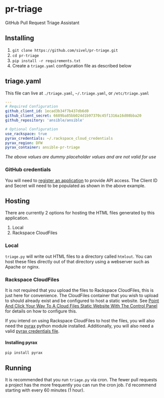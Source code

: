 # pr-triage

GitHub Pull Request Triage Assistant

## Installing

1. `git clone https://github.com/sivel/pr-triage.git`
1. `cd pr-triage`
1. `pip install -r requirements.txt`
1. Create a `triage.yaml` configuration file as described below

## triage.yaml

This file can live at `./triage.yaml`, `~/.triage.yaml`, or `/etc/triage.yaml`

```yaml
---
# Required Configuration
github_client_id: 1ecad3b34f7b437db6d0
github_client_secret: 6689ba85bb024d1b97370c45f1316a16d08bba20
github_repository: 'ansible/ansible'

# Optional Configuration
use_rackspace: true
pyrax_credentials: ~/.rackspace_cloud_credentials
pyrax_region: DFW
pyrax_container: ansible-pr-triage
```

*The above values are dummy placeholder values and are not valid for use*

### GitHub credentials

You will need to [register an application](https://github.com/settings/applications/new)
to provide API access.  The Client ID and Secret will need to be populated as
shown in the above example.

## Hosting

There are currently 2 options for hosting the HTML files generated by this application.

1. Local
2. Rackspace CloudFiles

### Local

`triage.py` will write out HTML files to a directory called `htmlout`. You can
host these files directly out of that directory using a webserver such as
Apache or nginx.

### Rackspace CloudFiles

It is not required that you upload the files to Rackspace CloudFiles, this is
just here for convenience. The CloudFiles container that you wish to upload to
should already exist and be configured to host a static website. See
[Point And Click Your Way To A Cloud Files Static Website With The Control Panel](http://www.rackspace.com/blog/point-and-click-your-way-to-a-cloud-files-static-website-with-the-control-panel/)
for details on how to configure this.

If you intend on using Rackspace CloudFiles to host the files, you will also
need the [pyrax](https://pypi.python.org/pypi/pyrax) python module installed.
Additionally, you will also need a valid [pyrax credentials file](https://github.com/rackspace/pyrax/blob/master/docs/getting_started.md#authenticating).

#### Installing pyrax

```shell
pip install pyrax
```

## Running

It is recommended that you run `triage.py` via cron. The fewer pull requests a
project has the more frequently you can run the cron job. I'd recommend
starting with every 60 minutes (1 hour).

